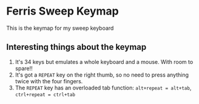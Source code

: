 # Ferris Sweep Keymap

This is the keymap for my sweep keyboard


## Interesting things about the keymap
1. It's 34 keys but emulates a whole keyboard and a mouse. With room to spare!!
2. It's got a `REPEAT` key on the right thumb, so no need to press anything twice with the four fingers.
3. The `REPEAT` key has an overloaded tab function: `alt+repeat = alt+tab`, `ctrl+repeat = ctrl+tab`
